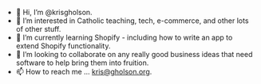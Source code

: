 - 👋 Hi, I’m @krisgholson.
- 👀 I’m interested in Catholic teaching, tech, e-commerce, and other lots of other stuff.
- 🌱 I’m currently learning Shopify - including how to write an app to extend Shopify functionality.
- 💞️ I’m looking to collaborate on any really good business ideas that need software to help bring them into fruition.
- 📫 How to reach me ... kris@gholson.org.

<!---
krisgholson/krisgholson is a ✨ special ✨ repository because its `README.md` (this file) appears on your GitHub profile.
You can click the Preview link to take a look at your changes.
--->
